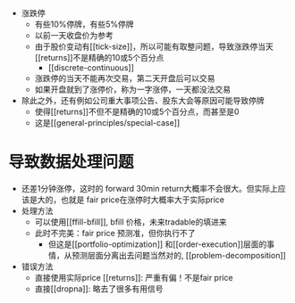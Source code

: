 - 涨跌停
    - 有些$10\%$停牌，有些$5\%$停牌
    - 以前一天收盘价为参考
    - 由于股价变动有[[tick-size]]，所以可能有取整问题，导致涨跌停当天[[returns]]不是精确的10或5个百分点
      - [[discrete-continuous]]
    - 涨跌停的当天不能再次交易，第二天开盘后可以交易
    - 如果开盘就到了涨停价，称为一字涨停，一天都没法交易
- 除此之外，还有例如公司重大事项公告、股东大会等原因可能导致停牌
    - 使得[[returns]]不但不是精确的10或5个百分点，而甚至是0
    - 这是[[general-principles/special-case]]
# 导致数据处理问题
- 还差1分钟涨停，这时的 forward 30min return大概率不会很大。但实际上应该是大的，也就是 fair price在涨停时大概率大于实际price
- 处理方法
  - 可以使用[[ffill-bfill]], bfill 价格，未来tradable的填进来
  - 此时不完美：fair price 预测准，但你执行不了
    - 但这是[[portfolio-optimization]] 和[[order-execution]]层面的事情，从预测层面分离出去问题当然对的, [[problem-decomposition]]
- 错误方法
  - 直接使用实际price [[returns]]: 严重有偏！不是fair price
  - 直接[[dropna]]: 略去了很多有用信号